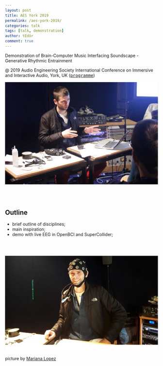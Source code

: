 ```yaml
---
layout: post
title: AES York 2019
permalink: /aes-york-2019/
categories: talk
tags: [talk, demonstration]
author: tEdör
comment: true
---
```


Demonstration of Brain-Computer Music Interfacing Soundscape - Generative Rhythmic Entrainment

@ 2019 Audio Engineering Society International Conference on Immersive and Interactive Audio, York, UK ([<kbd>programme</kbd>](http://www.aes.org/conferences/2019/immersive/program.cfm))

![](../assets/images/2019-03-27-aes-york-2019-khofstadter01.jpg)

<br><br>

## Outline

- brief outline of disciplines;
- main inspiration;
- demo with live EEG in OpenBCI and SuperCollider;

<br><br>

![](../assets/images/2019-03-27-aes-york-2019-khofstadter02.jpg)

picture by [Mariana Lopez](https://marianajlopez.com/)
